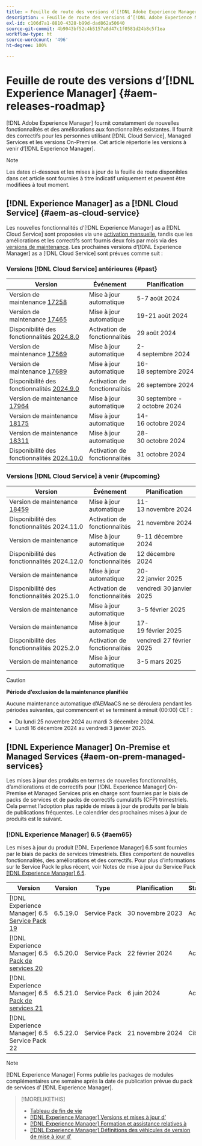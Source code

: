 ```yaml
---
title: « Feuille de route des versions d’[!DNL Adobe Experience Manager] »
description: « Feuille de route des versions d’[!DNL Adobe Experience Manager] »
exl-id: c106d7a1-8810-4328-b99d-dad862a50640
source-git-commit: 4b9043bf52c4b5157a8d47c1f0581d24b8c5f1ea
workflow-type: ht
source-wordcount: '496'
ht-degree: 100%

---
```



# Feuille de route des versions d’[!DNL Experience Manager] {#aem-releases-roadmap}

[!DNL Adobe Experience Manager] fournit constamment de nouvelles fonctionnalités et des améliorations aux fonctionnalités existantes. Il fournit des correctifs pour les personnes utilisant [!DNL Cloud Service], Managed Services et les versions On-Premise. Cet article répertorie les versions à venir d’[!DNL Experience Manager].

>[!NOTE]
>
>Les dates ci-dessous et les mises à jour de la feuille de route disponibles dans cet article sont fournies à titre indicatif uniquement et peuvent être modifiées à tout moment.

## [!DNL Experience Manager] as a [!DNL Cloud Service] {#aem-as-cloud-service}

Les nouvelles fonctionnalités d’[!DNL Experience Manager] as a [!DNL Cloud Service] sont proposées via une [activation mensuelle](https://experienceleague.adobe.com/fr/docs/experience-manager-cloud-service/content/release-notes/release-notes/release-notes-current), tandis que les améliorations et les correctifs sont fournis deux fois par mois via des [versions de maintenance](https://experienceleague.adobe.com/fr/docs/experience-manager-cloud-service/content/release-notes/maintenance/latest).
Les prochaines versions d’[!DNL Experience Manager] as a [!DNL Cloud Service] sont prévues comme suit :

### Versions [!DNL Cloud Service] antérieures {#past}

| Version | Événement | Planification | Statut |
|---|---|---|---|
| Version de maintenance [17258](https://experienceleague.adobe.com/fr/docs/experience-manager-cloud-service/content/release-notes/maintenance/2024/2024-8-0#release-17258) | Mise à jour automatique | 5-7 août 2024 | Mis à jour |
| Version de maintenance [17465](https://experienceleague.adobe.com/fr/docs/experience-manager-cloud-service/content/release-notes/maintenance/2024/2024-8-0#release-17465) | Mise à jour automatique | 19-21 août 2024 | Mis à jour |
| Disponibilité des fonctionnalités [2024.8.0](https://experienceleague.adobe.com/fr/docs/experience-manager-cloud-service/content/release-notes/release-notes/2024/release-notes-2024-8-0) | Activation de fonctionnalités | 29 août 2024 | Activé |
| Version de maintenance [17569](https://experienceleague.adobe.com/fr/docs/experience-manager-cloud-service/content/release-notes/maintenance/2024/2024-9-0#release-17569) | Mise à jour automatique | 2-4 septembre 2024 | Mis à jour |
| Version de maintenance [17689](https://experienceleague.adobe.com/fr/docs/experience-manager-cloud-service/content/release-notes/maintenance/2024/2024-9-0#release-17689) | Mise à jour automatique | 16-18 septembre 2024 | Mis à jour |
| Disponibilité des fonctionnalités [2024.9.0](https://experienceleague.adobe.com/fr/docs/experience-manager-cloud-service/content/release-notes/release-notes/2024/release-notes-2024-9-0) | Activation de fonctionnalités | 26 septembre 2024 | Activé |
| Version de maintenance [17964](https://experienceleague.adobe.com/fr/docs/experience-manager-cloud-service/content/release-notes/maintenance/2024/2024-10-0#release-17964) | Mise à jour automatique | 30 septembre - 2 octobre 2024 | Mis à jour |
| Version de maintenance [18175](https://experienceleague.adobe.com/fr/docs/experience-manager-cloud-service/content/release-notes/maintenance/2024/2024-10-0#release-18175) | Mise à jour automatique | 14-16 octobre 2024 | Mis à jour |
| Version de maintenance [18311](https://experienceleague.adobe.com/fr/docs/experience-manager-cloud-service/content/release-notes/maintenance/2024/2024-10-0#18311) | Mise à jour automatique | 28-30 octobre 2024 | Mis à jour |
| Disponibilité des fonctionnalités [2024.10.0](https://experienceleague.adobe.com/fr/docs/experience-manager-cloud-service/content/release-notes/release-notes/release-notes-current) | Activation de fonctionnalités | 31 octobre 2024 | Activé |

### Versions [!DNL Cloud Service] à venir {#upcoming}

| Version | Événement | Planification | Statut |
|---|---|---|---|
| Version de maintenance [18459](https://experienceleague.adobe.com/fr/docs/experience-manager-cloud-service/content/release-notes/maintenance/latest) | Mise à jour automatique | 11-13 novembre 2024 | Cible |
| Disponibilité des fonctionnalités 2024.11.0 | Activation de fonctionnalités | 21 novembre 2024 | Cible |
| Version de maintenance | Mise à jour automatique | 9-11 décembre 2024 | Cible |
| Disponibilité des fonctionnalités 2024.12.0 | Activation de fonctionnalités | 12 décembre 2024 | Cible |
| Version de maintenance | Mise à jour automatique | 20-22 janvier 2025 | Cible |
| Disponibilité des fonctionnalités 2025.1.0 | Activation de fonctionnalités | vendredi 30 janvier 2025 | Cible |
| Version de maintenance | Mise à jour automatique | 3-5 février 2025 | Cible |
| Version de maintenance | Mise à jour automatique | 17-19 février 2025 | Cible |
| Disponibilité des fonctionnalités 2025.2.0 | Activation de fonctionnalités | vendredi 27 février 2025 | Cible |
| Version de maintenance | Mise à jour automatique | 3-5 mars 2025 | Cible |

>[!CAUTION]
>
>**Période d’exclusion de la maintenance planifiée**
>
> Aucune maintenance automatique d’AEMaaCS ne se déroulera pendant les périodes suivantes, qui commencent et se terminent à minuit (00:00) CET :
>
>* Du lundi 25 novembre 2024 au mardi 3 décembre 2024.
>* Lundi 16 décembre 2024 au vendredi 3 janvier 2025.

## [!DNL Experience Manager] On-Premise et Managed Services {#aem-on-prem-managed-services}

Les mises à jour des produits en termes de nouvelles fonctionnalités, d’améliorations et de correctifs pour [!DNL Experience Manager] On-Premise et Managed Services pris en charge sont fournies par le biais de packs de services et de packs de correctifs cumulatifs (CFP) trimestriels. Cela permet l’adoption plus rapide de mises à jour de produits par le biais de publications fréquentes. Le calendrier des prochaines mises à jour de produits est le suivant.

### [!DNL Experience Manager] 6.5 {#aem65}

Les mises à jour du produit [!DNL Experience Manager] 6.5 sont fournies par le biais de packs de services trimestriels. Elles comportent de nouvelles fonctionnalités, des améliorations et des correctifs. Pour plus d’informations sur le Service Pack le plus récent, voir Notes de mise à jour du Service Pack [[!DNL Experience Manager] 6.5](https://experienceleague.adobe.com/fr/docs/experience-manager-65/content/release-notes/release-notes).

| Version | Version | Type | Planification | Statut |
|---|---|---|---|---|
| [!DNL Experience Manager] 6.5 [Service Pack 19](https://experienceleague.adobe.com/fr/docs/experience-manager-65/content/release-notes/service-pack/6-5-19) | 6.5.19.0 | Service Pack | 30 novembre 2023 | Activé |
| [!DNL Experience Manager] 6.5 [Pack de services 20](https://experienceleague.adobe.com/fr/docs/experience-manager-65/content/release-notes/service-pack/6-5-20) | 6.5.20.0 | Service Pack | 22 février 2024 | Activé |
| [!DNL Experience Manager] 6.5 [Pack de services 21](https://experienceleague.adobe.com/fr/docs/experience-manager-65/content/release-notes/release-notes) | 6.5.21.0 | Service Pack | 6 juin 2024 | Activé |
| [!DNL Experience Manager] 6.5 Service Pack 22 | 6.5.22.0 | Service Pack | 21 novembre 2024 | Cible |

>[!NOTE]
>
>[!DNL Experience Manager] Forms publie les packages de modules complémentaires une semaine après la date de publication prévue du pack de services d’ [!DNL Experience Manager].

>[!MORELIKETHIS]
>
>* [Tableau de fin de vie](https://helpx.adobe.com/fr/support/programs/eol-matrix.html)
>* [[!DNL Experience Manager] Versions et mises à jour d’](https://experienceleague.adobe.com/fr/docs/experience-manager-release-information/aem-release-updates/aem-releases-updates)
>* [[!DNL Experience Manager] Formation et assistance relatives à](https://experienceleague.adobe.com/fr/docs/experience-manager-cloud-service)
>* [[!DNL Experience Manager] Définitions des véhicules de version de mise à jour d’](/help/using/update-release-vehicle-definitions.md)

